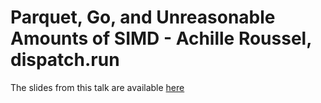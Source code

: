 # Parquet, Go, and Unreasonable Amounts of SIMD - Achille Roussel, dispatch.run

The slides from this talk are available [here](./presentation.slide)
